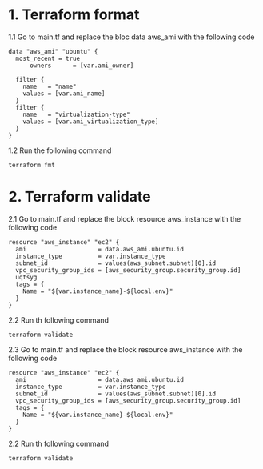 # 1. Terraform format

1.1 Go to main.tf and replace the bloc data aws_ami with the following code
```
data "aws_ami" "ubuntu" {
  most_recent = true
      owners      = [var.ami_owner] 

  filter {
    name   = "name"
    values = [var.ami_name]
  }
  filter {
    name   = "virtualization-type"
    values = [var.ami_virtualization_type]
  }
}
```

1.2 Run the following command
```
terraform fmt
```
# 2. Terraform validate
2.1 Go to main.tf and replace the block resource aws_instance with the following code
```
resource "aws_instance" "ec2" {
  ami                    = data.aws_ami.ubuntu.id
  instance_type          = var.instance_type
  subnet_id              = values(aws_subnet.subnet)[0].id
  vpc_security_group_ids = [aws_security_group.security_group.id]
  uqtsyg
  tags = {
    Name = "${var.instance_name}-${local.env}"
  }
}
```

2.2 Run th following command
```
terraform validate
```

2.3 Go to main.tf and replace the block resource aws_instance with the following code
```
resource "aws_instance" "ec2" {
  ami                    = data.aws_ami.ubuntu.id
  instance_type          = var.instance_type
  subnet_id              = values(aws_subnet.subnet)[0].id
  vpc_security_group_ids = [aws_security_group.security_group.id]
  tags = {
    Name = "${var.instance_name}-${local.env}"
  }
}
```

2.2 Run th following command
```
terraform validate
```